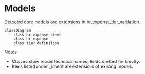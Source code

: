 # Models

Detected core models and extensions in hr_expense_tier_validation.

```mermaid
classDiagram
    class hr_expense_sheet
    class hr_expense
    class tier_definition
```

Notes
- Classes show model technical names; fields omitted for brevity.
- Items listed under _inherit are extensions of existing models.
